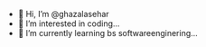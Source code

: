- 👋 Hi, I’m @ghazalasehar
- 👀 I’m interested in coding...
- 🌱 I’m currently learning bs softwareenginering...


<!---
ghazalasehar/ghazalasehar is a ✨ special ✨ repository because its `README.md` (this file) appears on your GitHub profile.
You can click the Preview link to take a look at your changes.
--->
